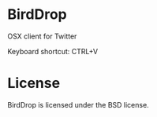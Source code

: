 # BirdDrop

OSX client for Twitter

Keyboard shortcut: CTRL+V

# License

BirdDrop is licensed under the BSD license.
